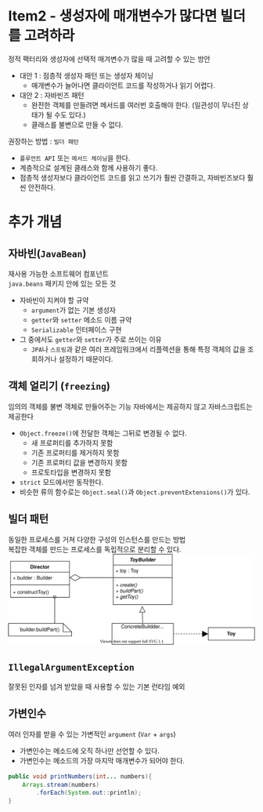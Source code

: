 # Item2 - 생성자에 매개변수가 많다면 빌더를 고려하라

정적 팩터리와 생성자에 선택적 매겨변수가 많을 때 고려할 수 있는 방안

* 대안 1 : 점층적 생성자 패턴 또는 생성자 체이닝
	* 매개변수가 늘어나면 클라이언트 코드를 작성하거나 읽기 어렵다.
* 대안 2 : 자바빈즈 패턴
	* 완전한 객체를 만들려면 메서드를 여러번 호출해야 한다. (일관성이 무너진 상태가 될 수도 있다.)
	* 클래스를 불변으로 만들 수 없다.

권장하는 방법 : `빌더 패턴` 
* `플루언트 API` 또는 `메서드 체이닝`을 한다.
* 계층적으로 설계된 클래스와 함께 사용하기 좋다.
* 점층적 생성자보다 클라이언트 코드를 읽고 쓰기가 훨씬 간결하고, 자바빈즈보다 훨씬 안전하다.

# 추가 개념

## 자바빈(`JavaBean`)
재사용 가능한 소프트웨어 컴포넌트  
`java.beans` 패키지 안에 있는 모든 것

* 자바빈이 지켜야 할 규약
	* `argument`가 없는 기본 생성자
	* `getter`와 `setter` 메소드 이름 규약
	* `Serializable` 인터페이스 구현
* 그 중에서도 `getter`와 `setter`가 주로 쓰이는 이유
	* `JPA`나 `스프링`과 같은 여러 프레임워크에서 리플렉션을 통해 특정 객체의 값을 조회하거나 설정하기 때문이다.

## 객체 얼리기 (`freezing`)
임의의 객체를 불변 객체로 만들어주는 기능
자바에서는 제공하지 않고 자바스크립트는 제공한다

* `Object.freeze()`에 전달한 객체는 그뒤로 변경될 수 없다.
	* 새 프로퍼티를 추가하지 못함
	* 기존 프로퍼티를 제거하지 못함
	* 기존 프로퍼티 값을 변경하지 못함
	* 프로토타입을 변경하지 못함
* `strict` 모드에서만 동작한다.
* 비슷한 류의 함수로는 `Object.seal()`과 `Object.preventExtensions()`가 있다.

## 빌더 패턴
동일한 프로세스를 거쳐 다양한 구성의 인스턴스를 만드는 방법  
복잡한 객체를 만드는 프로세스를 독립적으로 분리할 수 있다.
![buidler-pattern](../img/builder-pattern.svg)

## `IllegalArgumentException`
잘못된 인자를 넘겨 받았을 때 사용할 수 있는 기본 런타임 예외

## 가변인수
여러 인자를 받을 수 있는 가변적인 `argument` (`Var` + `args`)

* 가변인수는 메소드에 오직 하나만 선언할 수 있다.
* 가변인수는 메소드의 가장 마지막 매개변수가 되어야 한다.

```java
public void printNumbers(int... numbers){
	Arrays.stream(numbers)
		.forEach(System.out::println);
}
```
